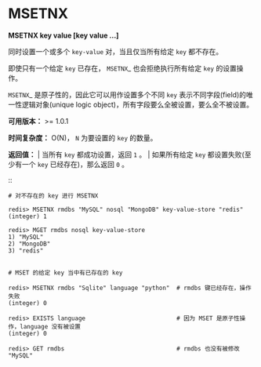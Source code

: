 # MSETNX


**MSETNX key value [key value ...]**

同时设置一个或多个 ``key-value`` 对，当且仅当所有给定 ``key`` 都不存在。

即使只有一个给定 ``key`` 已存在， `MSETNX`_ 也会拒绝执行所有给定 ``key`` 的设置操作。

`MSETNX`_ 是原子性的，因此它可以用作设置多个不同 ``key`` 表示不同字段(field)的唯一性逻辑对象(unique logic object)，所有字段要么全被设置，要么全不被设置。

**可用版本：**
    >= 1.0.1

**时间复杂度：**
    O(N)， ``N`` 为要设置的 ``key`` 的数量。

**返回值：**
    | 当所有 ``key`` 都成功设置，返回 ``1`` 。
    | 如果所有给定 ``key`` 都设置失败(至少有一个 ``key`` 已经存在)，那么返回 ``0`` 。

::

    # 对不存在的 key 进行 MSETNX

    redis> MSETNX rmdbs "MySQL" nosql "MongoDB" key-value-store "redis"
    (integer) 1

    redis> MGET rmdbs nosql key-value-store  
    1) "MySQL"
    2) "MongoDB"
    3) "redis"


    # MSET 的给定 key 当中有已存在的 key

    redis> MSETNX rmdbs "Sqlite" language "python"  # rmdbs 键已经存在，操作失败
    (integer) 0

    redis> EXISTS language                          # 因为 MSET 是原子性操作，language 没有被设置
    (integer) 0

    redis> GET rmdbs                                # rmdbs 也没有被修改
    "MySQL"
